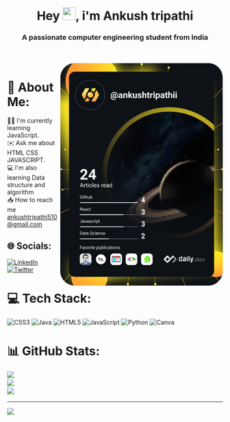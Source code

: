 <h1 align="center">Hey  <img width="30" height="30" src="https://camo.githubusercontent.com/e8e7b06ecf583bc040eb60e44eb5b8e0ecc5421320a92929ce21522dbc34c891/68747470733a2f2f6d656469612e67697068792e636f6d2f6d656469612f6876524a434c467a6361737252346961377a2f67697068792e676966">,
i'm Ankush tripathi</h1>

<h3 align="center">A passionate computer engineering student from India </h3>

<a href="https://app.daily.dev/ankushtripathii"><br><br><img src="https://github.com/ankushtripathii/ankushtripathii/blob/main/devcard.svg" width="380" alt="Ankush Dev Card" align="right"/></a>

# 💫 About Me:
🧑‍💻 I'm currently learning JavaScript.<br>✉️ Ask me about HTML CSS JAVASCRIPT.<br>💻 I'm also learning Data structure and algorithm<br>📥 How to reach me ankushtripathi510@gmail.com



## 🌐 Socials:
[![LinkedIn](https://img.shields.io/badge/LinkedIn-%230077B5.svg?logo=linkedin&logoColor=white)](https://linkedin.com/in/ankush-tripathi-547008234) [![Twitter](https://img.shields.io/badge/Twitter-%231DA1F2.svg?logo=Twitter&logoColor=white)](https://twitter.com/ankushtripathii) 

# 💻 Tech Stack:
![CSS3](https://img.shields.io/badge/css3-%231572B6.svg?style=flat&logo=css3&logoColor=white) ![Java](https://img.shields.io/badge/java-%23ED8B00.svg?style=flat&logo=java&logoColor=white) ![HTML5](https://img.shields.io/badge/html5-%23E34F26.svg?style=flat&logo=html5&logoColor=white) ![JavaScript](https://img.shields.io/badge/javascript-%23323330.svg?style=flat&logo=javascript&logoColor=%23F7DF1E) ![Python](https://img.shields.io/badge/python-3670A0?style=flat&logo=python&logoColor=ffdd54) ![Canva](https://img.shields.io/badge/Canva-%2300C4CC.svg?style=flat&logo=Canva&logoColor=white)
# 📊 GitHub Stats:
![](https://github-readme-stats.vercel.app/api?username=ankushtripathii&theme=react&hide_border=false&include_all_commits=true&count_private=false)<br/>
![](https://github-readme-streak-stats.herokuapp.com/?user=ankushtripathii&theme=react&hide_border=false)<br/>
![](https://github-readme-stats.vercel.app/api/top-langs/?username=ankushtripathii&theme=react&hide_border=false&include_all_commits=true&count_private=false&layout=compact)

---
[![](https://visitcount.itsvg.in/api?id=ankushtripathii&icon=0&color=0)](https://visitcount.itsvg.in)

<!-- Proudly created with GPRM ( https://gprm.itsvg.in ) -->
<!---
ankushtripathii/ankushtripathii is a ✨ special ✨ repository because its `README.md` (this file) appears on your GitHub profile.
You can click the Preview link to take a look at your changes.

--->
